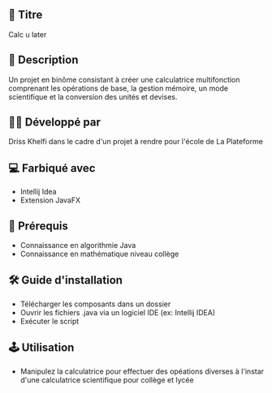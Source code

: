 ## 📘 Titre
Calc u later

## 🎤 Description

Un projet en binôme consistant à créer une calculatrice multifonction comprenant les opérations de base, la gestion mémoire, un mode scientifique et la conversion des unités et devises.

## 👨‍💻 Développé par
Driss Khelfi dans le cadre d'un projet à rendre pour l'école de La Plateforme


## 💻 Farbiqué avec
- Intellij Idea
- Extension JavaFX


## 📁 Prérequis
- Connaissance en algorithmie Java
- Connaissance en mathématique niveau collège


## 🛠️ Guide d'installation

- Télécharger les composants dans un dossier
- Ouvrir les fichiers .java via un logiciel IDE (ex: Intellij IDEA)
- Exécuter le script
  
## 🕹️ Utilisation
- Manipulez la calculatrice pour effectuer des opéations diverses à l'instar d'une calculatrice scientifique pour collège et lycée


